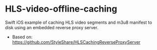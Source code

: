 # HLS-video-offline-caching
Swift iOS example of caching HLS video segments and m3u8 manifest to disk using an embedded reverse proxy server.
- Based on: https://github.com/StyleShare/HLSCachingReverseProxyServer
